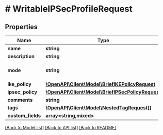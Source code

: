# # WritableIPSecProfileRequest

## Properties

Name | Type | Description | Notes
------------ | ------------- | ------------- | -------------
**name** | **string** |  |
**description** | **string** |  | [optional]
**mode** | **string** | * &#x60;esp&#x60; - ESP * &#x60;ah&#x60; - AH |
**ike_policy** | [**\OpenAPI\Client\Model\BriefIKEPolicyRequest**](BriefIKEPolicyRequest.md) |  |
**ipsec_policy** | [**\OpenAPI\Client\Model\BriefIPSecPolicyRequest**](BriefIPSecPolicyRequest.md) |  |
**comments** | **string** |  | [optional]
**tags** | [**\OpenAPI\Client\Model\NestedTagRequest[]**](NestedTagRequest.md) |  | [optional]
**custom_fields** | **array<string,mixed>** |  | [optional]

[[Back to Model list]](../../README.md#models) [[Back to API list]](../../README.md#endpoints) [[Back to README]](../../README.md)

